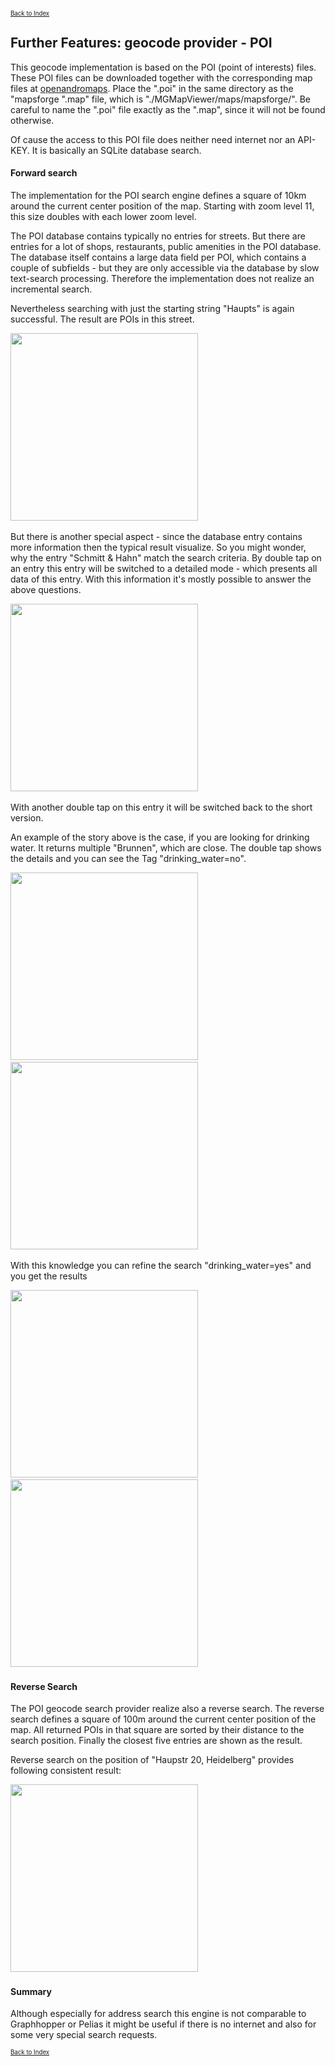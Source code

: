 <small><small>[Back to Index](../../../index.md)</small></small>

## Further Features: geocode provider - POI

This geocode implementation is based on the POI (point of interests) files. These POI files can be downloaded together with the corresponding map files 
at [openandromaps](https://www.openandromaps.org/). Place the ".poi" in the same directory as the "mapsforge ".map" file, which is 
"./MGMapViewer/maps/mapsforge/".
Be careful to name the ".poi" file exactly as the ".map", since it will not be found otherwise.

Of cause the access to this POI file does neither need internet nor an API-KEY.
It is basically an SQLite database search. 



#### Forward search

The implementation for the POI search engine defines a square of 10km around the current
center position of the map. Starting with zoom level 11, this size doubles with each lower
zoom level. 

The POI database contains typically no entries for streets. But there are entries for a lot of shops, 
restaurants, public amenities in the POI database. The database itself contains a large data field per POI,
which contains a couple of subfields - but they are only accessible via the database by slow text-search
processing. Therefore the implementation does not realize an incremental search.

Nevertheless searching with just the starting string "Haupts" is again successful.
The result are POIs in this street. 
 
<img src="./poi1.png" width="300" />&nbsp; 

But there is another special aspect - since the database entry contains more information
then the typical result visualize. So you might wonder, why the entry "Schmitt & Hahn" match the search criteria.
By double tap on an entry this entry will be switched
to a detailed mode - which presents all data of this entry. With this information it's mostly possible to answer the 
above questions. 
 
<img src="./poi2.png" width="300" />&nbsp; 

With another double tap on this entry it will be switched back to the short version. 

An example of the story above is the case, if you are looking for drinking water.
It returns multiple "Brunnen", which are close. The double tap shows the details and
you can see the Tag "drinking_water=no".

<img src="./poi4.png" width="300" />&nbsp; 
<img src="./poi5.png" width="300" />&nbsp; 

With this knowledge you can refine the search "drinking_water=yes" and you get the results

<img src="./poi6.png" width="300" />&nbsp; 
<img src="./poi7.png" width="300" />&nbsp; 


#### Reverse Search 

The POI geocode search provider realize also a reverse search. The reverse search
defines a square of 100m around the current center position of the map.
All returned POIs in that square are sorted by their distance to the search position.
Finally the closest five entries are shown as the result.

Reverse search on the position of "Haupstr 20, Heidelberg" provides following consistent result:

<img src="./poi3.png" width="300" />&nbsp; 

#### Summary

Although especially for address search this engine is not comparable to Graphhopper or Pelias
it might be useful if there is no internet and also for some very special search
requests.

<small><small>[Back to Index](../../../index.md)</small></small>